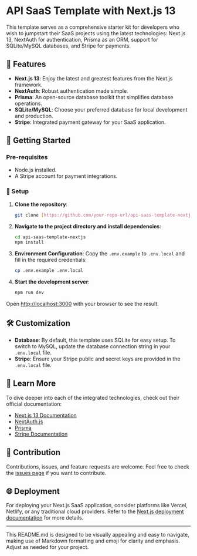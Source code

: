# API SaaS Template with Next.js 13

This template serves as a comprehensive starter kit for developers who wish to jumpstart their SaaS projects using the latest technologies: Next.js 13, NextAuth for authentication, Prisma as an ORM, support for SQLite/MySQL databases, and Stripe for payments.

## 🚀 Features

- **Next.js 13**: Enjoy the latest and greatest features from the Next.js framework.
- **NextAuth**: Robust authentication made simple.
- **Prisma**: An open-source database toolkit that simplifies database operations.
- **SQLite/MySQL**: Choose your preferred database for local development and production.
- **Stripe**: Integrated payment gateway for your SaaS application.

## 🧰 Getting Started

### Pre-requisites

- Node.js installed.
- A Stripe account for payment integrations.

### 🔧 Setup

1. **Clone the repository**:
   ```bash
   git clone [https://github.com/your-repo-url/api-saas-template-nextjs.git](https://github.com/justinwkUKM/api-saas-template-nextjs.git)
   ```

2. **Navigate to the project directory and install dependencies**:
   ```bash
   cd api-saas-template-nextjs
   npm install
   ```

3. **Environment Configuration**:
   Copy the `.env.example` to `.env.local` and fill in the required credentials:
   ```bash
   cp .env.example .env.local
   ```

4. **Start the development server**:
   ```bash
   npm run dev
   ```

Open [http://localhost:3000](http://localhost:3000) with your browser to see the result.

## 🛠 Customization

- **Database**: By default, this template uses SQLite for easy setup. To switch to MySQL, update the database connection string in your `.env.local` file.
- **Stripe**: Ensure your Stripe public and secret keys are provided in the `.env.local` file.

## 📖 Learn More

To dive deeper into each of the integrated technologies, check out their official documentation:

- [Next.js 13 Documentation](https://nextjs.org/docs)
- [NextAuth.js](https://next-auth.js.org/)
- [Prisma](https://www.prisma.io/docs/)
- [Stripe Documentation](https://stripe.com/docs)

## 🤝 Contribution

Contributions, issues, and feature requests are welcome. Feel free to check the [issues page]([https://github.com/your-repo-url/api-saas-template-nextjs/issues](https://github.com/justinwkUKM/api-saas-template-nextjs/issues)) if you want to contribute.

## 🌐 Deployment

For deploying your Next.js SaaS application, consider platforms like Vercel, Netlify, or any traditional cloud providers. Refer to the [Next.js deployment documentation](https://nextjs.org/docs/deployment) for more details.

---

This README.md is designed to be visually appealing and easy to navigate, making use of Markdown formatting and emoji for clarity and emphasis. Adjust as needed for your project.
